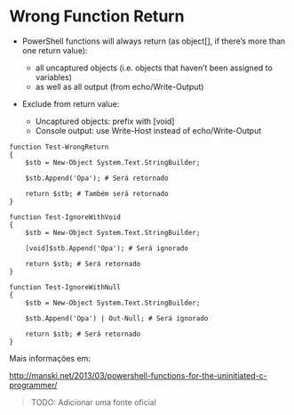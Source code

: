 # Wrong Function Return

* PowerShell functions will always return (as object[], if there’s more than one return value):
    * all uncaptured objects (i.e. objects that haven’t been assigned to variables)
    * as well as all output (from echo/Write-Output)

* Exclude from return value: 
    * Uncaptured objects: prefix with [void]
    * Console output: use Write-Host instead of echo/Write-Output 

```
function Test-WrongReturn
{
    $stb = New-Object System.Text.StringBuilder;
    
    $stb.Append('Opa'); # Será retornado
    
    return $stb; # Também será retornado
}

function Test-IgnoreWithVoid
{
    $stb = New-Object System.Text.StringBuilder;
    
    [void]$stb.Append('Opa'); # Será ignorado
    
    return $stb; # Será retornado
}

function Test-IgnoreWithNull
{
    $stb = New-Object System.Text.StringBuilder;
    
    $stb.Append('Opa') | Out-Null; # Será ignorado
    
    return $stb; # Será retornado
}
```

Mais informações em:

http://manski.net/2013/03/powershell-functions-for-the-uninitiated-c-programmer/

> TODO: Adicionar uma fonte oficial